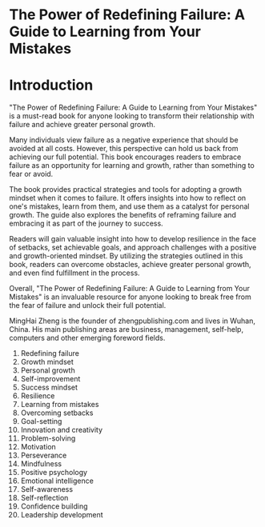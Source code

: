 # The Power of Redefining Failure: A Guide to Learning from Your Mistakes

# Introduction

"The Power of Redefining Failure: A Guide to Learning from Your Mistakes" is a must-read book for anyone looking to transform their relationship with failure and achieve greater personal growth.

Many individuals view failure as a negative experience that should be avoided at all costs. However, this perspective can hold us back from achieving our full potential. This book encourages readers to embrace failure as an opportunity for learning and growth, rather than something to fear or avoid.

The book provides practical strategies and tools for adopting a growth mindset when it comes to failure. It offers insights into how to reflect on one's mistakes, learn from them, and use them as a catalyst for personal growth. The guide also explores the benefits of reframing failure and embracing it as part of the journey to success.

Readers will gain valuable insight into how to develop resilience in the face of setbacks, set achievable goals, and approach challenges with a positive and growth-oriented mindset. By utilizing the strategies outlined in this book, readers can overcome obstacles, achieve greater personal growth, and even find fulfillment in the process.

Overall, "The Power of Redefining Failure: A Guide to Learning from Your Mistakes" is an invaluable resource for anyone looking to break free from the fear of failure and unlock their full potential.

MingHai Zheng is the founder of zhengpublishing.com and lives in Wuhan, China. His main publishing areas are business, management, self-help, computers and other emerging foreword fields.



1. Redefining failure
2. Growth mindset
3. Personal growth
4. Self-improvement
5. Success mindset
6. Resilience
7. Learning from mistakes
8. Overcoming setbacks
9. Goal-setting
10. Innovation and creativity
11. Problem-solving
12. Motivation
13. Perseverance
14. Mindfulness
15. Positive psychology
16. Emotional intelligence
17. Self-awareness
18. Self-reflection
19. Confidence building
20. Leadership development

